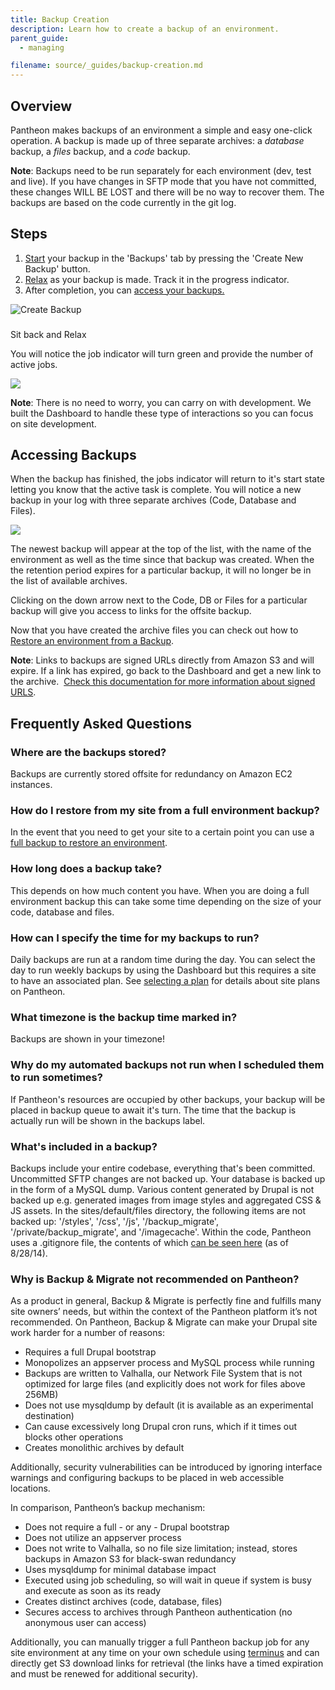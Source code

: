 ```yaml
---
title: Backup Creation
description: Learn how to create a backup of an environment.
parent_guide:
  - managing

filename: source/_guides/backup-creation.md
---
```



## Overview
Pantheon makes backups of an environment a simple and easy one-click operation. A backup is made up of three separate archives: a _database_ backup, a _files_ backup, and a _code_ backup.

**Note**: Backups need to be run separately for each environment (dev, test and live). If you have changes in SFTP mode that you have not committed, these changes WILL BE LOST and there will be no way to recover them. The backups are based on the code currently in the git log.

## Steps

1. [Start](/documentation/getting-started/backup-creation/-creating-a-backup#start-backup) your backup in the 'Backups' tab by pressing the 'Create New Backup' button.
2. [Relax](/documentation/getting-started/backup-creation/-creating-a-backup#relax) as your backup is made. Track it in the progress indicator.
3. After completion, you can [access your backups.](/documentation/getting-started/backup-creation/-creating-a-backup#access)

![Create Backup](https://pantheon-systems.desk.com/customer/portal/attachments/305275)

###
Sit back and Relax

You will notice the job indicator will turn green and provide the number of active jobs.

![](https://pantheon-systems.desk.com/customer/portal/attachments/305276)

**Note**: There is no need to worry, you can carry on with development. We built the Dashboard to handle these type of interactions so you can focus on site development.

## Accessing Backups  
When the backup has finished, the jobs indicator will return to it's start state letting you know that the active task is complete. You will notice a new backup in your log with three separate archives (Code, Database and Files). 

![](https://pantheon-systems.desk.com/customer/portal/attachments/305286)

The newest backup will appear at the top of the list, with the name of the environment as well as the time since that backup was created. When the the retention period expires for a particular backup, it will no longer be in the list of available archives.  


Clicking on the down arrow next to the Code, DB or Files for a particular backup will give you access to links for the offsite backup.

Now that you have created the archive files you can check out how to [Restore an environment from a Backup](/documentation/howto/restoring-an-environment-from-a-backup/-restoring-an-environment-from-a-backup).

**Note**: Links to backups are signed URLs directly from Amazon S3 and will expire. If a link has expired, go back to the Dashboard and get a new link to the archive.  [Check this documentation for more information about signed URLS](http://stackoverflow.com/a/4649553).

## Frequently Asked Questions

### Where are the backups stored? 

Backups are currently stored offsite for redundancy on Amazon EC2 instances.

### How do I restore from my site from a full environment backup? 

In the event that you need to get your site to a certain point you can use a [full backup to restore an environment](/documentation/howto/restoring-an-environment-from-a-backup/-restoring-an-environment-from-a-backup).

### How long does a backup take? 

This depends on how much content you have. When you are doing a full environment backup this can take some time depending on the size of your code, database and files.

### How can I specify the time for my backups to run?

Daily backups are run at a random time during the day. You can select the day to run weekly backups by using the Dashboard but this requires a site to have an associated plan. See [selecting a plan](/documentation/howto/selecting-a-plan/) for details about site plans on Pantheon.

### What timezone is the backup time marked in?

Backups are shown in your timezone!

### Why do my automated backups not run when I scheduled them to run sometimes?

If Pantheon's resources are occupied by other backups, your backup will be placed in backup queue to await it's turn. The time that the backup is actually run will be shown in the backups label.

### What's included in a backup?

Backups include your entire codebase, everything that's been committed. Uncommitted SFTP changes are not backed up. Your database is backed up in the form of a MySQL dump. Various content generated by Drupal is not backed up e.g. generated images from image styles and aggregated CSS & JS assets. In the sites/default/files directory, the following items are not backed up: '/styles', '/css', '/js', '/backup\_migrate', '/private/backup\_migrate', and '/imagecache'. Within the code, Pantheon uses a .gitignore file, the contents of which [can be seen here](https://www.evernote.com/shard/s404/sh/69b56b77-34b2-4f77-aea2-bb05d6d99614/2f07255a0da933f59b6480d16d807290) (as of 8/28/14). 

### Why is Backup & Migrate not recommended on Pantheon?

As a product in general, Backup & Migrate is perfectly fine and fulfills many site owners’ needs, but within the context of the Pantheon platform it’s not recommended. On Pantheon, ​​Backup & Migrate can make your Drupal site work harder for a number of reasons:

- Requires a full Drupal bootstrap
- Monopolizes an appserver process and MySQL process while running
- Backups are written to Valhalla, our Network File System that is not optimized for large files (and explicitly does not work for files above 256MB)
- Does not use mysqldump by default (it is available as an experimental destination)
- Can cause excessively long Drupal cron runs, which if it times out blocks other operations
- Creates monolithic archives by default

Additionally, security vulnerabilities can be introduced by ignoring interface warnings and configuring backups to be placed in web accessible locations.

In comparison, Pantheon’s backup mechanism:

- Does not require a full - or any - Drupal bootstrap
- Does not utilize an appserver process
- Does not write to Valhalla, so no file size limitation; instead, stores backups in Amazon S3 for black-swan redundancy
- Uses mysqldump for minimal database impact
- Executed using job scheduling, so will wait in queue if system is busy and execute as soon as its ready
- Creates distinct archives (code, database, files)
- Secures access to archives through Pantheon authentication (no anonymous user can access)

Additionally, you can manually trigger a full Pantheon backup job for any site environment at any time on your own schedule using [terminus](https://github.com/pantheon-systems/terminus) and can directly get S3 download links for retrieval (the links have a timed expiration and must be renewed for additional security).
